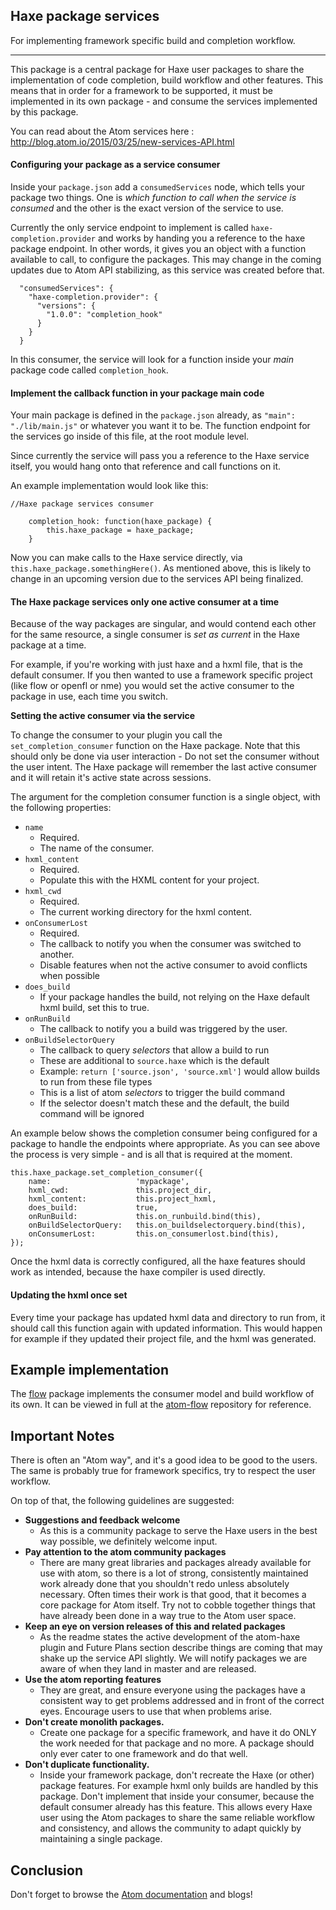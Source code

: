 ## Haxe package services

For implementing framework specific build and completion workflow.

---

This package is a central package for Haxe user packages to share the implementation of code completion, build workflow and other features.
This means that in order for a framework to be supported, it must be implemented in its own package - and consume the services implemented by this package.

You can read about the Atom services here : http://blog.atom.io/2015/03/25/new-services-API.html

#### Configuring your package as a service consumer

Inside your `package.json` add a `consumedServices` node, which tells your package two things.
One is _which function to call when the service is consumed_ and the other is the exact version of the service to use.

Currently the only service endpoint to implement is called `haxe-completion.provider` and works by handing you a reference to the haxe package endpoint. In other words, it gives you an object with a function available to call, to configure the packages. This may change in the coming updates due to Atom API stabilizing, as this service was created before that.

```
  "consumedServices": {
    "haxe-completion.provider": {
      "versions": {
        "1.0.0": "completion_hook"
      }
    }
  }
```

In this consumer, the service will look for a function inside your _main_ package code called `completion_hook`.

#### Implement the callback function in your package main code

Your main package is defined in the `package.json` already, as `"main": "./lib/main.js"` or whatever you want it to be.
The function endpoint for the services go inside of this file, at the root module level.

Since currently the service will pass you a reference to the Haxe service itself, you would hang onto that reference and call functions on it.

An example implementation would look like this:

```
//Haxe package services consumer

    completion_hook: function(haxe_package) {
        this.haxe_package = haxe_package;
    }

```

Now you can make calls to the Haxe service directly, via `this.haxe_package.somethingHere()`.
As mentioned above, this is likely to change in an upcoming version due to the services API being finalized.

#### The Haxe package services only one active consumer at a time

Because of the way packages are singular, and would contend each other for the same resource, a single consumer is _set as current_ in the Haxe package at a time.

For example, if you're working with just haxe and a hxml file, that is the default consumer. If you then wanted to use a framework specific project (like flow or openfl or nme) you would set the active consumer to the package in use, each time you switch.

**Setting the active consumer via the service**

To change the consumer to your plugin you call the `set_completion_consumer` function on the Haxe package.
Note that this should only be done via user interaction - Do not set the consumer without the user intent.
The Haxe package will remember the last active consumer and it will retain it's active state across sessions.

The argument for the completion consumer function is a single object, with the following properties:

- `name`
    - Required.
    - The name of the consumer.
- `hxml_content`
    - Required.
    - Populate this with the HXML content for your project.
- `hxml_cwd`
    - Required.
    - The current working directory for the hxml content.
- `onConsumerLost`
    - Required.
    - The callback to notify you when the consumer was switched to another.
    - Disable features when not the active consumer to avoid conflicts when possible
- `does_build`
    - If your package handles the build, not relying on the Haxe default hxml build, set this to true.
- `onRunBuild`
    - The callback to notify you a build was triggered by the user.
- `onBuildSelectorQuery`
    - The callback to query _selectors_ that allow a build to run
    - These are additional to `source.haxe` which is the default
    - Example: `return ['source.json', 'source.xml']` would allow builds to run from these file types
    - This is a list of atom _selectors_ to trigger the build command
    - If the selector doesn't match these and the default, the build command will be ignored

An example below shows the completion consumer being configured for a package to handle the endpoints where appropriate.
As you can see above the process is very simple - and is all that is required at the moment.

```
this.haxe_package.set_completion_consumer({
    name:                   'mypackage',
    hxml_cwd:               this.project_dir,
    hxml_content:           this.project_hxml,
    does_build:             true,
    onRunBuild:             this.on_runbuild.bind(this),
    onBuildSelectorQuery:   this.on_buildselectorquery.bind(this),
    onConsumerLost:         this.on_consumerlost.bind(this),
});
```

Once the hxml data is correctly configured, all the haxe features should work as intended, because the haxe compiler is used directly.

#### Updating the hxml once set

Every time your package has updated hxml data and directory to run from, it should call this function again with updated information.
This would happen for example if they updated their project file, and the hxml was generated.

## Example implementation

The [flow](http://snowkit.org/flow) package implements the consumer model and build workflow of its own. It can be viewed in full at the [atom-flow](https://github.com/snowkit/atom-flow) repository for reference.

## Important Notes

There is often an "Atom way", and it's a good idea to be good to the users.
The same is probably true for framework specifics, try to respect the user workflow.

On top of that, the following guidelines are suggested:

- **Suggestions and feedback welcome**
    - As this is a community package to serve the Haxe users in the best way possible, we definitely welcome input.
- **Pay attention to the atom community packages**
    - There are many great libraries and packages already available for use with atom, so there is a lot of strong, consistently maintained work already done that you shouldn't redo unless absolutely necessary. Often times their work is that good, that it becomes a core package for Atom itself. Try not to cobble together things that have already been done in a way true to the Atom user space.
- **Keep an eye on version releases of this and related packages**
    - As the readme states the active development of the atom-haxe plugin and Future Plans section describe things are coming that may shake up the service API slightly. We will notify packages we are aware of when they land in master and are released.
- **Use the atom reporting features**
    - They are great, and ensure everyone using the packages have a consistent way to get problems addressed and in front of the correct eyes. Encourage users to use that when problems arise.
- **Don't create monolith packages.**
    - Create one package for a specific framework, and have it do ONLY the work needed for that package and no more. A package should only ever cater to one framework and do that well.
- **Don't duplicate functionality.**
    - Inside your framework package, don't recreate the Haxe (or other) package features. For example hxml only builds are handled by this package. Don't implement that inside your consumer, because the default consumer already has this feature. This allows every Haxe user using the Atom packages to share the same reliable workflow and consistency, and allows the community to adapt quickly by maintaining a single package.


## Conclusion

Don't forget to browse the [Atom documentation](https://atom.io/docs) and blogs!


